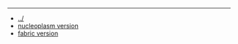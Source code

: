 ---
- [../](../index.md)
- [nucleoplasm version](nucleoplasm-version.json)
- [fabric version](fabric-version.json)

